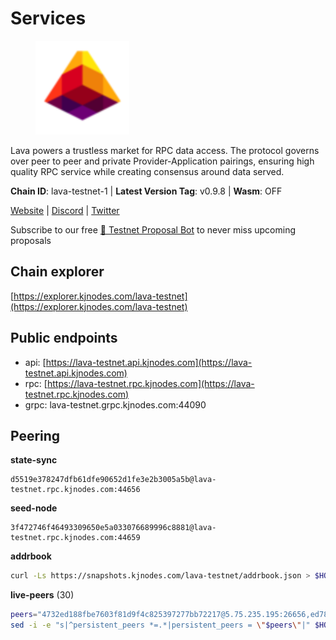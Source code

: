 # Services

<figure><img src="https://raw.githubusercontent.com/kj89/cosmos-images/main/logos/lava.png" width="150" alt=""><figcaption></figcaption></figure>

Lava powers a trustless market for RPC data access. The protocol  governs over peer to peer and private Provider-Application pairings,  ensuring high quality RPC service while creating consensus around data served.

**Chain ID**: lava-testnet-1 | **Latest Version Tag**: v0.9.8 | **Wasm**: OFF

[Website](https://lavanet.xyz) | [Discord](https://discord.com/invite/Tbk5NxTCdA) | [Twitter](https://twitter.com/lavanetxyz)



Subscribe to our free [🤖 Testnet Proposal Bot](https://t.me/kjnodes_testnet_proposal_bot) to never miss upcoming proposals


## Chain explorer
[https://explorer.kjnodes.com/lava-testnet](https://explorer.kjnodes.com/lava-testnet)

## Public endpoints

* api: [https://lava-testnet.api.kjnodes.com](https://lava-testnet.api.kjnodes.com)
* rpc: [https://lava-testnet.rpc.kjnodes.com](https://lava-testnet.rpc.kjnodes.com)
* grpc: lava-testnet.grpc.kjnodes.com:44090

## Peering

**state-sync**

```text
d5519e378247dfb61dfe90652d1fe3e2b3005a5b@lava-testnet.rpc.kjnodes.com:44656
```

**seed-node**

```text
3f472746f46493309650e5a033076689996c8881@lava-testnet.rpc.kjnodes.com:44659
```

**addrbook**
```bash
curl -Ls https://snapshots.kjnodes.com/lava-testnet/addrbook.json > $HOME/.lava/config/addrbook.json
```

**live-peers** (30)
```bash
peers="4732ed188fbe7603f81d9f4c825397277bb72217@5.75.235.195:26656,ed780f77754e8c4657b145144f0f95225d43bb03@65.108.224.156:27656,92f8e4caaadb2f00c95e03068933f2045a93e910@65.109.65.163:21156,25da069c4dca143029ddae47bf2b7de69c2a8678@65.108.9.164:21156,c0efea9152aed75fcf3022b8af45243818c59d6a@49.12.13.104:26656,6ba3b6ec03839afffa64c83e18ff80a681f4968d@65.108.194.40:21756,3d05c96b70553fa5feb5d088fb4c0e2f01b3ec4e@136.243.147.235:38656,e1383b216c42acc842193c5ac7321ce6c0d73db0@78.47.37.142:26656,b16eb3c538b9a460612a4cea37c2657f15579126@65.109.30.90:11656,4ad3f3731073a016fa0c99118b2a5a2d313928f5@207.180.233.148:26656,370ae92bd28701e0c1d8dc912ccf0d40fe0db3d5@157.90.245.166:26656,e593c7a9ca61f5616119d6beb5bd8ef5dd28d62d@34.246.190.1:26656,5c107bb2b72c930a5ab3406a1f7c7345b7229b49@148.251.11.99:11656,9a151159039fd8abce61ddb21e5342605787792b@5.75.228.39:26656,3a445bfdbe2d0c8ee82461633aa3af31bc2b4dc0@3.252.219.158:26656,22c51515eea1df09dc872dc8843efb7fc73770b1@199.175.98.102:26656,3f6d9698d9a5d9fe17afa5968ea652fae478b32f@185.250.37.239:32656,5d24eb95fa5974af7bb03e370382537251ab6328@95.217.158.66:26656,d5519e378247dfb61dfe90652d1fe3e2b3005a5b@65.109.68.190:44656,3173b2d34ce415ee9a1bf08646d85688bf49e299@5.189.186.222:36656,b1a9277efbd2634979b8bf90ebfde19f3af830bd@75.119.146.252:44656,5b337f7ba27e2fdd27918be18af93f8728034267@65.108.41.168:26656,2c419186cd96b59fe8b3307c54c27d6805414aba@65.108.8.28:60756,5c2a752c9b1952dbed075c56c600c3a79b58c395@185.16.39.172:27066,ab924e7944c332bd1b52c8733e262bbdd33cb5ac@116.202.165.53:26656,877fb1670209bc2a347d7755388b677b330e98ea@95.216.9.42:26656,b84cdba69c53fd8bd88e14a56c916bf3ba76b56a@141.98.112.138:44656,37add870e1f40b6b00a55b71d20590b2128fdd3d@88.99.33.248:26656,3456c9ba0df46cbb526717d73fa51ff0ed9a53a1@95.216.14.58:60756,99327e5cf0f31ac3bb1ca8e39cc9f17c823b7ec1@109.236.88.8:26656"
sed -i -e "s|^persistent_peers *=.*|persistent_peers = \"$peers\"|" $HOME/.lava/config/config.toml
```
